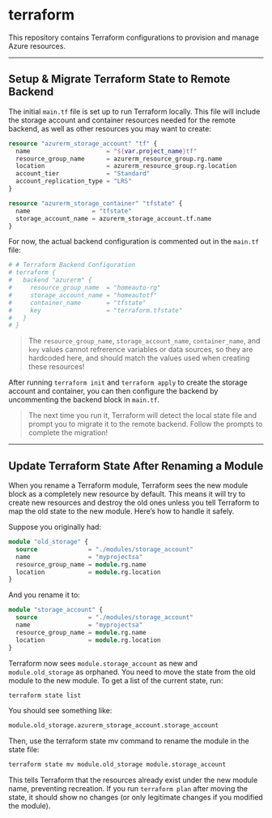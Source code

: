 # terraform

This repository contains Terraform configurations to provision and manage Azure resources.

---

## Setup & Migrate Terraform State to Remote Backend

The initial `main.tf` file is set up to run Terraform locally. This file will include the storage account and container
resources needed for the remote backend, as well as other resources you may want to create:

```tf
resource "azurerm_storage_account" "tf" {
  name                     = "${var.project_name}tf"
  resource_group_name      = azurerm_resource_group.rg.name
  location                 = azurerm_resource_group.rg.location
  account_tier             = "Standard"
  account_replication_type = "LRS"
}

resource "azurerm_storage_container" "tfstate" {
  name                 = "tfstate"
  storage_account_name = azurerm_storage_account.tf.name
}
```

For now, the actual backend configuration is commented out in the `main.tf` file:

```tf
# # Terraform Backend Configuration
# terraform {
#   backend "azurerm" {
#     resource_group_name  = "homeauto-rg"
#     storage_account_name = "homeautotf"
#     container_name       = "tfstate"
#     key                  = "terraform.tfstate"
#   }
# }
```

> The `resource_group_name`, `storage_account_name`, `container_name`, and `key` values cannot refrerence variables or
> data
> sources, so they are hardcoded here, and should match the values used when creating these resources!

After running `terraform init` and `terraform apply` to create the storage account and container, you can then
configure the backend by uncommenting the backend block in `main.tf`.

> The next time you run it, Terraform will detect the local state file and prompt you to migrate it to the remote
> backend. Follow the prompts to complete the migration!

---

## Update Terraform State After Renaming a Module

When you rename a Terraform module, Terraform sees the new module block as a completely new resource by default. This
means it will try to create new resources and destroy the old ones unless you tell Terraform to map the old state to the
new module. Here’s how to handle it safely.

Suppose you originally had:

```tf
module "old_storage" {
  source              = "./modules/storage_account"
  name                = "myprojectsa"
  resource_group_name = module.rg.name
  location            = module.rg.location
}
```

And you rename it to:

```tf
module "storage_account" {
  source              = "./modules/storage_account"
  name                = "myprojectsa"
  resource_group_name = module.rg.name
  location            = module.rg.location
}
```

Terraform now sees `module.storage_account` as new and `module.old_storage` as orphaned. You need to move the state from
the old module to the new module. To get a list of the current state, run:

```bash
terraform state list
```

You should see something like:

```bash
module.old_storage.azurerm_storage_account.storage_account
```

Then, use the terraform state mv command to rename the module in the state file:

```bash
terraform state mv module.old_storage module.storage_account
```

This tells Terraform that the resources already exist under the new module name, preventing recreation. If you run
`terraform plan` after moving the state, it should show no changes (or only legitimate changes if you
modified the module).